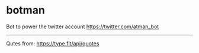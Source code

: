 # botman
Bot to power the twitter account https://twitter.com/atman_bot

---
Qutes from: https://type.fit/api/quotes 
